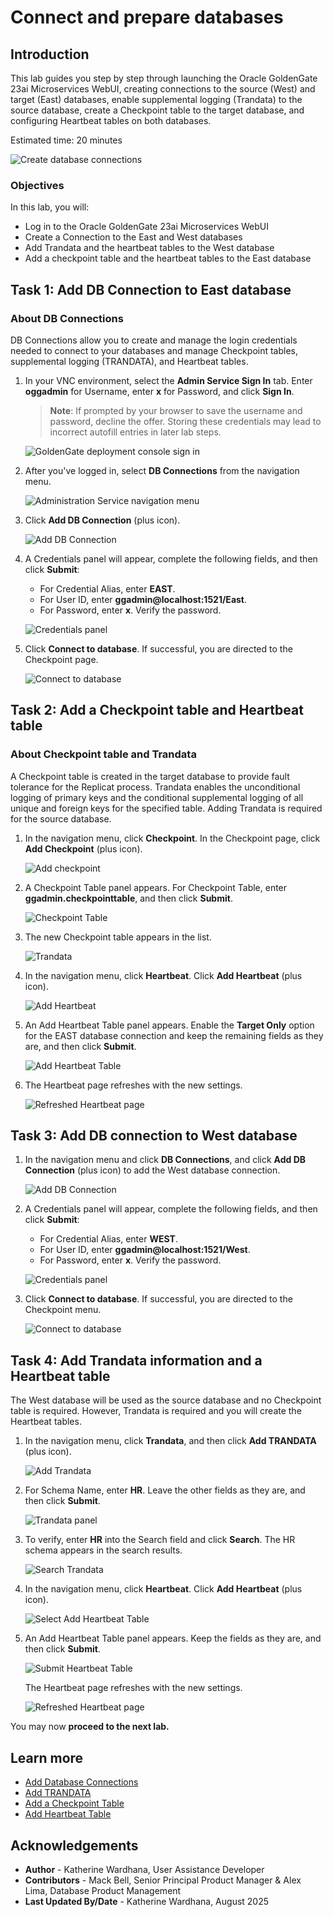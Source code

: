 # Connect and prepare databases
## Introduction

This lab guides you step by step through launching the Oracle GoldenGate 23ai Microservices WebUI, creating connections to the source (West) and target (East) databases, enable supplemental logging (Trandata) to the source database, create a Checkpoint table to the target database, and configuring Heartbeat tables on both databases.

Estimated time: 20 minutes

   ![Create database connections](./images/prepare-db.png " ")

### Objectives

In this lab, you will:
* Log in to the Oracle GoldenGate 23ai Microservices WebUI
* Create a Connection to the East and West databases
* Add Trandata and the heartbeat tables to the West database
* Add a checkpoint table and the heartbeat tables to the East database

## Task 1: Add DB Connection to East database

### About DB Connections

DB Connections allow you to create and manage the login credentials needed to connect to your databases and manage Checkpoint tables, supplemental logging (TRANDATA), and Heartbeat tables.

1. In your VNC environment, select the **Admin Service Sign In** tab. Enter **oggadmin** for Username, enter **x** for Password, and click **Sign In**.

    > **Note**: If prompted by your browser to save the username and password, decline the offer. Storing these credentials may lead to incorrect autofill entries in later lab steps. 

    ![GoldenGate deployment console sign in](https://oracle-livelabs.github.io/goldengate/ggs-common/extract/images/02-02-oggadmin-23ai.png " ")

2. After you've logged in, select **DB Connections** from the navigation menu.

    ![Administration Service navigation menu](./images/01-02-add-db-connec.png " ")

3. Click **Add DB Connection** (plus icon).

    ![Add DB Connection](./images/01-03-add-db-connec.png " ")

4. A Credentials panel will appear, complete the following fields, and then click **Submit**:
    * For Credential Alias, enter **EAST**.
    * For User ID, enter **ggadmin@localhost:1521/East**. 
    * For Password, enter **x**. Verify the password. 

    ![Credentials panel](./images/01-04-credentials.png " ")

5. Click **Connect to database**. If successful, you are directed to the Checkpoint page. 

    ![Connect to database](./images/01-05-connect-to-db.png " ")

## Task 2: Add a Checkpoint table and Heartbeat table

### About Checkpoint table and Trandata

A Checkpoint table is created in the target database to provide fault tolerance for the Replicat process. Trandata enables the unconditional logging of primary keys and the conditional supplemental logging of all unique and foreign keys for the specified table. Adding Trandata is required for the source database.

1. In the navigation menu, click **Checkpoint**. In the Checkpoint page, click **Add Checkpoint** (plus icon).

    ![Add checkpoint](./images/02-01-add-checkpoint.png " ")

2. A Checkpoint Table panel appears. For Checkpoint Table, enter **ggadmin.checkpointtable**, and then click **Submit**.

    ![Checkpoint Table](./images/02-02-checkpoint-table.png " ")

3. The new Checkpoint table appears in the list.

    ![Trandata](./images/02-03-trandata.png " ")

4. In the navigation menu, click **Heartbeat**. Click **Add Heartbeat** (plus icon).

    ![Add Heartbeat](./images/02-04-add-heartbeat.png " ")

5. An Add Heartbeat Table panel appears. Enable the **Target Only** option for the EAST database connection and keep the remaining fields as they are, and then click **Submit**.

    ![Add Heartbeat Table](./images/02-05-add-heartbeat-table.png " ")

6. The Heartbeat page refreshes with the new settings.

    ![Refreshed Heartbeat page](./images/02-06-new-heartbeat.png " ")

## Task 3: Add DB connection to West database

1. In the navigation menu and click **DB Connections**, and click **Add DB Connection** (plus icon) to add the West database connection.

    ![Add DB Connection](./images/03-01-add-db-connec.png " ")

2. A Credentials panel will appear, complete the following fields, and then click **Submit**:
    * For Credential Alias, enter **WEST**.
    * For User ID, enter **ggadmin@localhost:1521/West**. 
    * For Password, enter **x**. Verify the password.

    ![Credentials panel](./images/03-02-credentials-west.png " ")

3. Click **Connect to database**. If successful, you are directed to the Checkpoint menu.

    ![Connect to database](./images/03-03-connect-db-west.png " ")

## Task 4: Add Trandata information and a Heartbeat table

The West database will be used as the source database and no Checkpoint table is required. However, Trandata is required and you will create the Heartbeat tables.

1. In the navigation menu, click **Trandata**, and then click **Add TRANDATA** (plus icon).

    ![Add Trandata](./images/04-01-add-trandata.png " ")

2. For Schema Name, enter **HR**.  Leave the other fields as they are, and then click **Submit**.

    ![Trandata panel](./images/04-02-trandata.png " ")

3. To verify, enter **HR** into the Search field and click **Search**. The HR schema appears in the search results.

    ![Search Trandata](./images/04-03-search-trandata.png " ")

4. In the navigation menu, click **Heartbeat**. Click **Add Heartbeat** (plus icon).

    ![Select Add Heartbeat Table](./images/04-04-add-heartbeat.png " ")

5. An Add Heartbeat Table panel appears. Keep the fields as they are, and then click **Submit**.

    ![Submit Heartbeat Table](./images/04-05a-submit-heartbeat.png " ")

    The Heartbeat page refreshes with the new settings.

    ![Refreshed Heartbeat page](./images/04-05b-refreshed-heartbeat.png " ")

You may now **proceed to the next lab.**

## Learn more

* [Add Database Connections](https://docs.oracle.com/en/middleware/goldengate/core/23/coredoc/extract-add-and-alter-database-connections.html#GUID-45112AEE-19[…]3AE-18571BFA831B)
* [Add TRANDATA](https://docs.oracle.com/en/middleware/goldengate/core/23/coredoc/configure-ogg-adding-extract-and-replicat.html#GUID-5848749D-282E-4DA9-9D65-00C34ED5F3BF)
* [Add a Checkpoint Table](https://docs.oracle.com/en/middleware/goldengate/core/23/coredoc/configure-ogg-adding-extract-and-replicat.html#GUID-5640BC36-4AC0-4570-A7DA-DC7BBFBDC1EB)
* [Add Heartbeat Table](https://docs.oracle.com/en/middleware/goldengate/core/23/coredoc/configure-ogg-adding-extract-and-replicat.html#GUID-45112AEE-1909-42F4-A3AE-18571BFA831B)

## Acknowledgements
* **Author** - Katherine Wardhana, User Assistance Developer
* **Contributors** - Mack Bell, Senior Principal Product Manager & Alex Lima, Database Product Management
* **Last Updated By/Date** - Katherine Wardhana, August 2025
